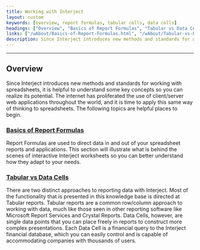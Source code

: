 ```yaml
---
title: Working with Interject
layout: custom
keywords: [overview, report formulas, tabular cells, data cells]
headings: ["Overview", "Basics of Report Formulas", "Tabular vs Data Cells"]
links: ["/wAbout/Basics-of-Report-Formulas.html", "/wAbout/Tabular-vs-Data-Cells.html"]
description: Since Interject introduces new methods and standards for working with spreadsheets, it is helpful to understand some key concepts so you can realize its potential.
---
```

* * *

## Overview

Since Interject introduces new methods and standards for working with spreadsheets, it is helpful to understand some key concepts so you can realize its potential. The internet has proliferated the use of client/server web applications throughout the world, and it is time to apply this same way of thinking to spreadsheets. The following topics are helpful places to begin.

### [Basics of Report Formulas](/wAbout/Basics-of-Report-Formulas.html)

Report Formulas are used to direct data in and out of your spreadsheet reports and applications. This section will illustrate what is behind the scenes of interactive Interject worksheets so you can better understand how they adapt to your needs.

### [Tabular vs Data Cells](/wAbout/Tabular-vs-Data-Cells.html)

There are two distinct approaches to reporting data with Interject. Most of the functionality that is presented in this knowledge base is directed at Tabular reports. Tabular reports are a common row/column approach to working with data, much like those seen in other reporting software like Microsoft Report Services and Crystal Reports. Data Cells, however, are single data points that you can place freely in reports to construct more complex presentations. Each Data Cell is a financial query to the Interject financial database, which you can easily control and is capable of accommodating companies with thousands of users.
